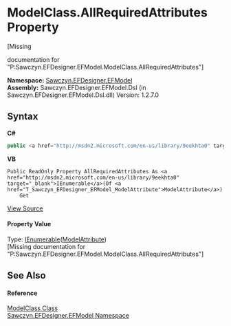 # ModelClass.AllRequiredAttributes Property 
 

\[Missing <summary> documentation for "P:Sawczyn.EFDesigner.EFModel.ModelClass.AllRequiredAttributes"\]

**Namespace:**&nbsp;<a href="N_Sawczyn_EFDesigner_EFModel">Sawczyn.EFDesigner.EFModel</a><br />**Assembly:**&nbsp;Sawczyn.EFDesigner.EFModel.Dsl (in Sawczyn.EFDesigner.EFModel.Dsl.dll) Version: 1.2.7.0

## Syntax

**C#**<br />
``` C#
public <a href="http://msdn2.microsoft.com/en-us/library/9eekhta0" target="_blank">IEnumerable</a><<a href="T_Sawczyn_EFDesigner_EFModel_ModelAttribute">ModelAttribute</a>> AllRequiredAttributes { get; }
```

**VB**<br />
``` VB
Public ReadOnly Property AllRequiredAttributes As <a href="http://msdn2.microsoft.com/en-us/library/9eekhta0" target="_blank">IEnumerable</a>(Of <a href="T_Sawczyn_EFDesigner_EFModel_ModelAttribute">ModelAttribute</a>)
	Get
```

<a href="https://github.com/msawczyn/EFDesigner/tree/master/src/Dsl/CustomCode/Partials/ModelClass.cs#L30" title="View the source code">View Source</a><br />

#### Property Value
Type: <a href="http://msdn2.microsoft.com/en-us/library/9eekhta0" target="_blank">IEnumerable</a>(<a href="T_Sawczyn_EFDesigner_EFModel_ModelAttribute">ModelAttribute</a>)<br />\[Missing <value> documentation for "P:Sawczyn.EFDesigner.EFModel.ModelClass.AllRequiredAttributes"\]

## See Also


#### Reference
<a href="T_Sawczyn_EFDesigner_EFModel_ModelClass">ModelClass Class</a><br /><a href="N_Sawczyn_EFDesigner_EFModel">Sawczyn.EFDesigner.EFModel Namespace</a><br />